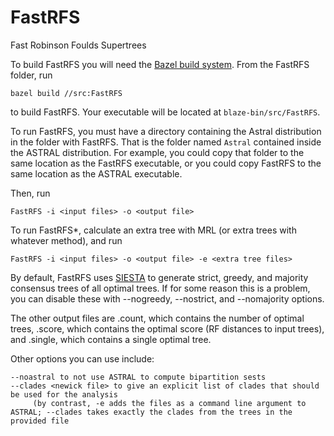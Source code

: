 # FastRFS
Fast Robinson Foulds Supertrees

To build FastRFS you will need the [Bazel build system](https://bazel.build). From the FastRFS folder, run

    bazel build //src:FastRFS
    
to build FastRFS. Your executable will be located at `blaze-bin/src/FastRFS`. 
   
To run FastRFS, you must have a directory containing the Astral distribution in the folder with FastRFS. That is the folder named `Astral` contained inside the ASTRAL distribution. For example, you could copy that folder to the same location as the FastRFS executable, or you could copy FastRFS to the same location as the ASTRAL executable.

Then, run 

    FastRFS -i <input files> -o <output file> 
   
To run FastRFS*, calculate an extra tree with MRL (or extra trees with whatever method), and run
    
    FastRFS -i <input files> -o <output file> -e <extra tree files>
   
By default, FastRFS uses [SIESTA](https://link.springer.com/chapter/10.1007/978-3-319-67979-2_13) to generate strict, greedy, and majority consensus trees of all optimal trees.
If for some reason this is a problem, you can disable these with --nogreedy, --nostrict, and --nomajority options.

The other output files are <output file>.count, which contains the number of optimal trees, <output file>.score, which contains the optimal score (RF distances to input trees),  and <output file>.single, which contains a single optimal tree.

Other options you can use include:
    
    --noastral to not use ASTRAL to compute bipartition sests
    --clades <newick file> to give an explicit list of clades that should be used for the analysis 
         (by contrast, -e adds the files as a command line argument to ASTRAL; --clades takes exactly the clades from the trees in the provided file
